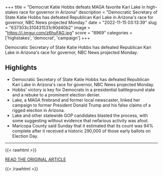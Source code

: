 +++
title = "Democrat Katie Hobbs defeats MAGA favorite Kari Lake in high-stakes race for governor in Arizona"
description = "Democratic Secretary of State Katie Hobbs has defeated Republican Kari Lake in Arizona's race for governor, NBC News projected Monday."
date = "2022-11-15 03:13:39"
slug = "637303c310431531c90d40b2"
image = "https://i.imgur.com/z6huFAG.jpg"
score = "8969"
categories = ['highstakes', 'democrat', 'campaign']
+++

Democratic Secretary of State Katie Hobbs has defeated Republican Kari Lake in Arizona's race for governor, NBC News projected Monday.

## Highlights

- Democratic Secretary of State Katie Hobbs has defeated Republican Kari Lake in Arizona's race for governor, NBC News projected Monday.
- Hobbs' victory is key for Democrats in a presidential battleground state and a rebuke to a prominent election denier.
- Lake, a MAGA firebrand and former local newscaster, linked her campaign to former President Donald Trump and his false claims of a rigged election in Arizona.
- Lake and other statewide GOP candidates blasted the process, with some suggesting without evidence that nefarious activity was afoot.
- Maricopa County said Sunday that it estimated that its count was 94% complete after it received a historic 290,000 of those early ballots on Election Day.

---

{{< rawhtml >}}
  <p class="article-category">
    <a target="_blank" href="https://www.nbcnews.com/politics/2022-election/democrat-katie-hobbs-defeats-maga-favorite-kari-lake-high-stakes-race-rcna55172">READ THE ORIGINAL ARTICLE</a>
  </p>
{{< /rawhtml >}}
